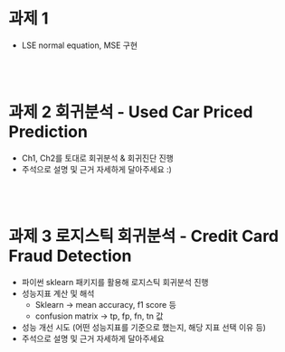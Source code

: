 # 과제 1
- LSE normal equation, MSE 구현

<br><br>

# 과제 2 회귀분석 - Used Car Priced Prediction
- Ch1, Ch2를 토대로 회귀분석 & 회귀진단 진행
- 주석으로 설명 및 근거 자세하게 달아주세요 :)

<br><br>

# 과제 3 로지스틱 회귀분석 - Credit Card Fraud Detection
- 파이썬 sklearn 패키지를 활용해 로지스틱 회귀분석 진행
- 성능지표 계산 및 해석
  - Sklearn -> mean accuracy, f1 score 등
  - confusion matrix -> tp, fp, fn, tn 값
- 성능 개선 시도 (어떤 성능지표를 기준으로 했는지, 해당 지표 선택 이유 등)
- 주석으로 설명 및 근거 자세하게 달아주세요 
<br><br>
